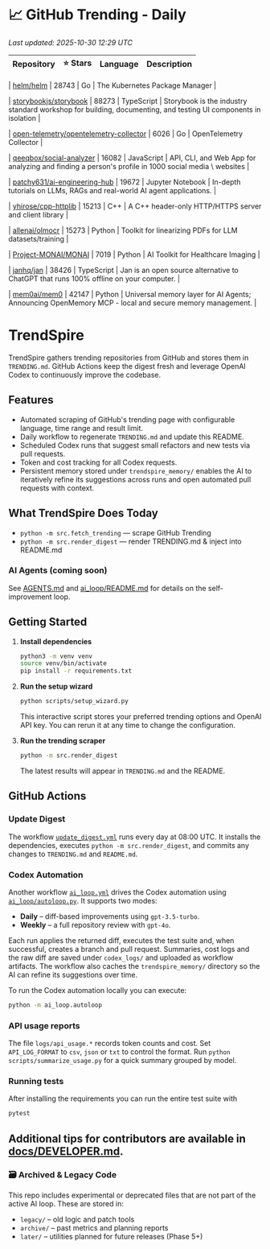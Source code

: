 <!-- TRENDING_START -->
# 📈 GitHub Trending - Daily

_Last updated: 2025-10-30 12:29 UTC_

| Repository | ⭐ Stars | Language | Description |
|------------|--------:|----------|-------------|

| [helm/helm](https://github.com/helm/helm) | 28743 | Go | The Kubernetes Package Manager |

| [storybookjs/storybook](https://github.com/storybookjs/storybook) | 88273 | TypeScript | Storybook is the industry standard workshop for building, documenting, and testing UI components in isolation |

| [open-telemetry/opentelemetry-collector](https://github.com/open-telemetry/opentelemetry-collector) | 6026 | Go | OpenTelemetry Collector |

| [qeeqbox/social-analyzer](https://github.com/qeeqbox/social-analyzer) | 16082 | JavaScript | API, CLI, and Web App for analyzing and finding a person's profile in 1000 social media \ websites |

| [patchy631/ai-engineering-hub](https://github.com/patchy631/ai-engineering-hub) | 19672 | Jupyter Notebook | In-depth tutorials on LLMs, RAGs and real-world AI agent applications. |

| [yhirose/cpp-httplib](https://github.com/yhirose/cpp-httplib) | 15213 | C++ | A C++ header-only HTTP/HTTPS server and client library |

| [allenai/olmocr](https://github.com/allenai/olmocr) | 15273 | Python | Toolkit for linearizing PDFs for LLM datasets/training |

| [Project-MONAI/MONAI](https://github.com/Project-MONAI/MONAI) | 7019 | Python | AI Toolkit for Healthcare Imaging |

| [janhq/jan](https://github.com/janhq/jan) | 38426 | TypeScript | Jan is an open source alternative to ChatGPT that runs 100% offline on your computer. |

| [mem0ai/mem0](https://github.com/mem0ai/mem0) | 42147 | Python | Universal memory layer for AI Agents; Announcing OpenMemory MCP - local and secure memory management. |
<!-- TRENDING_END -->

# TrendSpire

TrendSpire gathers trending repositories from GitHub and stores them in `TRENDING.md`. GitHub Actions keep the digest fresh and leverage OpenAI Codex to continuously improve the codebase.

## Features

- Automated scraping of GitHub's trending page with configurable language, time range and result limit.
- Daily workflow to regenerate `TRENDING.md` and update this README.
- Scheduled Codex runs that suggest small refactors and new tests via pull requests.
- Token and cost tracking for all Codex requests.
- Persistent memory stored under `trendspire_memory/` enables the AI to
  iteratively refine its suggestions across runs and open automated pull
  requests with context.

## What TrendSpire Does Today

- `python -m src.fetch_trending` — scrape GitHub Trending
- `python -m src.render_digest` — render TRENDING.md & inject into README.md

### AI Agents (coming soon)
See [AGENTS.md](./AGENTS.md) and [ai_loop/README.md](./ai_loop/README.md) for details on the self-improvement loop.

## Getting Started

1. **Install dependencies**
   ```bash
   python3 -m venv venv
   source venv/bin/activate
   pip install -r requirements.txt
   ```

2. **Run the setup wizard**
   ```bash
   python scripts/setup_wizard.py
   ```
   This interactive script stores your preferred trending options and OpenAI API key.
   You can rerun it at any time to change the configuration.

3. **Run the trending scraper**
   ```bash
   python -m src.render_digest
   ```
   The latest results will appear in `TRENDING.md` and the README.


## GitHub Actions

### Update Digest

The workflow [`update_digest.yml`](.github/workflows/update_digest.yml) runs every day at 08:00 UTC. It installs the dependencies, executes `python -m src.render_digest`, and commits any changes to `TRENDING.md` and `README.md`.

### Codex Automation

Another workflow [`ai_loop.yml`](.github/workflows/ai_loop.yml) drives the Codex automation using [`ai_loop/autoloop.py`](ai_loop/autoloop.py). It supports two modes:

- **Daily** – diff-based improvements using `gpt-3.5-turbo`.
- **Weekly** – a full repository review with `gpt-4o`.

Each run applies the returned diff, executes the test suite and, when successful, creates a branch and pull request. Summaries, cost logs and the raw diff are saved under `codex_logs/` and uploaded as workflow artifacts. The workflow also caches the `trendspire_memory/` directory so the AI can refine its suggestions over time.

To run the Codex automation locally you can execute:

```bash
python -m ai_loop.autoloop
```

### API usage reports

The file `logs/api_usage.*` records token counts and cost. Set `API_LOG_FORMAT`
to `csv`, `json` or `txt` to control the format. Run `python
scripts/summarize_usage.py` for a quick summary grouped by model.

### Running tests

After installing the requirements you can run the entire test suite with

```bash
pytest
```

Additional tips for contributors are available in
[docs/DEVELOPER.md](docs/DEVELOPER.md).
---

### 🗃 Archived & Legacy Code

This repo includes experimental or deprecated files that are not part of the active AI loop. These are stored in:

- `legacy/` – old logic and patch tools
- `archive/` – past metrics and planning reports
- `later/` – utilities planned for future releases (Phase 5+)
